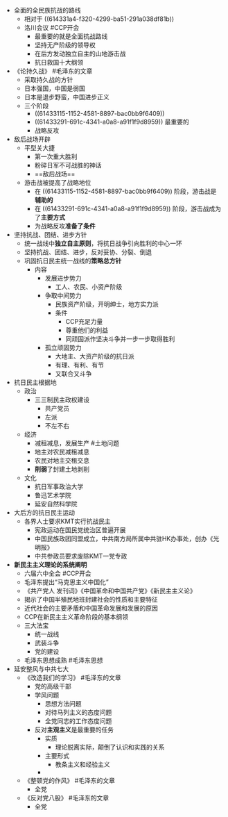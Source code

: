 - 全面的全民族抗战的路线
	- 相对于 ((614331a4-f320-4299-ba51-291a038df81b))
	- 洛川会议 #CCP开会
		- 最重要的就是全面抗战路线
		- 坚持无产阶级的领导权
		- 在后方发动独立自主的山地游击战
		- 抗日救国十大纲领
- 《论持久战》 #毛泽东的文章
	- 采取持久战的方针
	- 日本强国，中国是弱国
	- 日本是退步野蛮，中国进步正义
	- 三个阶段
		- ((61433115-1152-4581-8897-bac0bb9f6409))
		- ((61433291-691c-4341-a0a8-a91f1f9d8959)) 最重要的
		- 战略反攻
- 敌后战场开辟
	- 平型关大捷
		- 第一次重大胜利
		- 粉碎日军不可战胜的神话
		- ==敌后战场==
	- 游击战被提高了战略地位
		- 在 ((61433115-1152-4581-8897-bac0bb9f6409)) 阶段，游击战是**辅助的**
		- 在 ((61433291-691c-4341-a0a8-a91f1f9d8959)) 阶段，游击战成为了**主要方式**
		- 为战略反攻**准备了条件**
- 坚持抗战、团结、进步方针
	- 统一战线中**独立自主原则**，将抗日战争引向胜利的中心一环
	- 坚持抗战、团结、进步，反对妥协、分裂、倒退
	- 巩固抗日民主统一战线的**策略总方针**
		- 内容
			- 发展进步势力
				- 工人、农民、小资产阶级
			- 争取中间势力
				- 民族资产阶级，开明绅士，地方实力派
				- 条件
					- CCP充足力量
					- 尊重他们的利益
					- 同顽固派作坚决斗争并一步一步取得胜利
			- 孤立顽固势力
				- 大地主、大资产阶级的抗日派
				- 有理、有利、有节
				- 又联合又斗争
- 抗日民主根据地
	- 政治
		- 三三制民主政权建设
			- 共产党员
			- 左派
			- 不左不右
	- 经济
		- 减租减息，发展生产 #土地问题
		- 地主对农民减租减息
		- 农民对地主交租交息
		- **削弱**了封建土地剥削
	- 文化
		- 抗日军事政治大学
		- 鲁迅艺术学院
		- 延安自然科学院
- 大后方的抗日民主运动
	- 各界人士要求KMT实行抗战民主
		- 宪政运动在国民党统治区普遍开展
		- 中国民族政团同盟成立，中共南方局所属中共驻HK办事处，创办《光明报》
		- 中共参政员要求废除KMT一党专政
- **新民主主义理论的系统阐明**
	- 六届六中全会 #CCP开会
	- 毛泽东提出“马克思主义中国化”
	- 《共产党人 发刊词》《中国革命和中国共产党》《新民主主义论》
	- 揭示了中国半殖民地班封建社会的性质和主要特征
	- 近代社会的主要矛盾和中国革命发展和发展的原因
	- CCP在新民主主义革命阶段的基本纲领
	- 三大法宝
		- 统一战线
		- 武装斗争
		- 党的建设
	- 毛泽东思想成熟 #毛泽东思想
- 延安整风与中共七大
	- 《改造我们的学习》 #毛泽东的文章
		- 党的高级干部
		- 学风问题
			- 思想方法问题
			- 对待马列主义的态度问题
			- 全党同志的工作态度问题
		- 反对**主观主义**是最重要的任务
			- 实质
				- 理论脱离实际，颠倒了认识和实践的关系
			- 主要形式
				- 教条主义和经验主义
			-
	- 《整顿党的作风》 #毛泽东的文章
		- 全党
	- 《反对党八股》 #毛泽东的文章
		- 全党